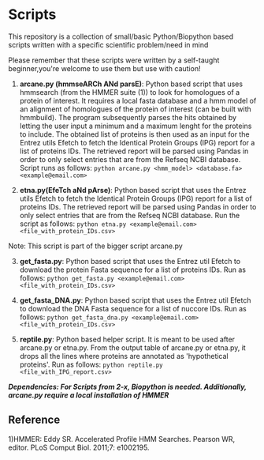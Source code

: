 # Scripts
This repository is a collection of small/basic Python/Biopython based scripts written with a specific scientific problem/need in mind

Please remember that these scripts were written by a self-taught beginner,you're welcome to use them but  use with caution!

1) **arcane.py (hmmseARCh ANd parsE)**: Python based script that uses hmmsearch (from the HMMER suite (1)) to look for homologues of a protein of interest. It requires a local  fasta database and a hmm model of an alignment of homologues of the protein of interest (can be built with hmmbuild). The program subsequently parses the hits obtained by letting the user input a minimum and a maximum lenght for the proteins to include. The obtained list of proteins is then used as an input for the Entrez utils Efetch to fetch the Identical Protein Groups (IPG) report for a list of proteins IDs. The retrieved report will be parsed using Pandas in order to only select entries that are from the Refseq NCBI database. Script runs as follows: `python arcane.py <hmm_model> <database.fa> <example@email.com>`

2) **etna.py(EfeTch aNd pArse)**: Python based script that uses the Entrez utils Efetch to fetch the Identical Protein Groups (IPG) report for a list of proteins IDs. The retrieved report will be parsed using Pandas in order to only select entries that are from the Refseq NCBI database. Run the script as follows:
`python etna.py <example@email.com> <file_with_protein_IDs.csv>`

  Note: This script is part of the bigger script arcane.py

3) **get_fasta.py**:  Python based script that uses the Entrez util Efetch to download the protein Fasta sequence for a list of proteins IDs. Run as follows:
`python get_fasta.py <example@email.com> <file_with_protein_IDs.csv>`

4) **get_fasta_DNA.py**:  Python based script that uses the Entrez util Efetch to download the DNA Fasta sequence for a list of nuccore IDs. Run as follows:
`python get_fasta_dna.py <example@email.com> <file_with_protein_IDs.csv>`

5) **reptile.py**:  Python based  helper script. It is meant to be used after arcane.py or etna.py. From the output table of arcane.py or etna.py, it drops all the lines where proteins are annotated as 'hypothetical proteins'. Run as follows: `python reptile.py <file_with_IPG_report.csv>`


***Dependencies: For Scripts from 2-x, Biopython is needed. Additionally, arcane.py require a local installation of HMMER***



## Reference
1)HMMER: Eddy SR. Accelerated Profile HMM Searches. Pearson WR, editor. PLoS Comput Biol. 2011;7: e1002195.
